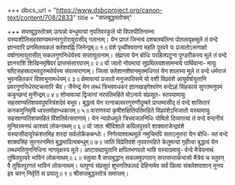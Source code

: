 +++
dbcs_url = "https://www.dsbcproject.org/canon-text/content/708/2833"
title = "सप्तबुद्धस्तोत्रम्"

+++
सप्तबुद्धस्तोत्रम्
उत्पन्नो वन्धुमत्यां नृपतिवरकुले यो विपश्यीतिनाम्ना 
यस्याशीतिसहस्राण्यमरनरगुरोरायुरासीद् गतानाम्। 
येन प्राप्तं जिनत्वं दशबलबलिना पोतलावृक्षमूले 
तं वन्दे ज्ञानवारि प्रणमितसकलं क्लेशवह्निं जिनेन्द्रम्॥ १॥
वंशे पृथ्वीश्वराणां महति पुरवरे यः प्रजातोऽरूणाक्षो 
वर्षाणामायुरासीत् सकलगुणनिधेर्यस्य सप्तायुतानाम्। 
संप्राप्ता येन बोधिः परहितपटुना पुण्डरीकस्य मूले 
तं वन्दे ज्ञानराशिं शिखिनमृषिवरं प्राप्तसंसारपारम्॥ २॥
यो जातो नोपमायां सुप्रथितयशसामन्वये पार्थिवाना-
मायुः षष्टिसहस्रादभवदुरुमतेर्यस्य संवत्सराणाम्। 
जित्वा क्लेशानशेषानमृतमधिगतं येन शालस्य मूले 
तं वन्दे धर्मराजं भुवनहितकरं विश्वभूनामधेयम्॥ ३॥
क्षेमावत्यां प्रजातो मनुजपतिसमे यो वशी विप्रवंशे 
आयुर्वर्षायुतानि प्रवरगुणनिधेरष्टचत्वारि चैव। 
जैनेन्द्रं येन लब्धं त्रिभववधकरं ज्ञानखड्गेश्वरेण 
वन्देऽहं सिंहकायं सुगतमनुपमं ककुप्छन्दं मुनीन्द्रम्॥ ४॥
शोभावत्यां द्विजानां नरपतिमहिते योऽन्वये संप्रसूत-
स्तस्यामायुः सहस्राण्यतिशयवपुषस्त्रिंशदेवं बभूव। 
बुद्धत्वं येन रत्नाचलवरगुरुणौदुम्बरे प्राप्तमासीद् 
तं वन्दे शासितारं कनकमुनिमृषिं ध्वस्तमोहान्धकारम्॥ ५॥
वाराणस्यां कृषीशक्षितिपतिमहिते विप्रवंशेऽभिजातो 
यस्यामायुः सहस्राण्यतिशयमहितं विंशतिर्वत्सराणाम्। 
येन न्यग्रोधमूले त्रिभवजलनिधिः पोषितो दिव्यगत्या 
तं वन्दे वन्दनीयं मुनिवरमनघं काश्यपं लोकनाथम्॥ ६॥
यो जातः श्रीविशाले कपिलपुरवरे शाक्यराजेन्द्रवंशे 
यस्यासीदायुरेकंशतमिह शरदां सर्वलोकैकबन्धोः। 
निर्गत्याश्वत्थमूले नमुचिमपि सताऽनुत्तरा येन बोधि-
स्तं वन्दे शाक्यसिंहं सुरनरनमितं बुद्धमादित्यबन्धुम्॥ ७॥
जातिं विप्रेतिवंशे नृपवरमहिते केतुमत्यां गृहीत्वा 
बुद्धत्वं येन लब्धमतिगुणनिधिना नागवृक्षस्य मूले। 
अष्टावब्दायुतानि क्षपितभगवतो भावि यस्याग्रमायु-
र्वन्दे मैत्रेयनाथं तुषितपुरवरे भाविनं लोकनाथम्॥ ८॥
स्तुत्वा वै सप्तबुद्धान् सकलमुपगतान् सप्तसप्तार्कभासो 
मैत्रेयं च स्तुवन् वै तुषितपुरगतं भाविनं लोकनाथम्। 
यत्पुण्यं संप्रसूतं शुभगतिफलदं देहिनामेव सर्वं 
छित्वा संक्लेशपाशान् मुनय इव चरन् निर्वृतिं स प्रयातु॥ ९॥
श्रीसप्तबुद्धस्तोत्रं समाप्तम्।
